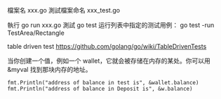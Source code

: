 檔案名 xxx.go
測試檔案命名 xxx_test.go

執行 go run xxx.go 
測試 go test
运行列表中指定的测试用例： go test -run TestArea/Rectangle


table driven test
https://github.com/golang/go/wiki/TableDrivenTests

当你创建一个值，例如一个 wallet，它就会被存储在内存的某处。你可以用 &myval 找到那块内存的地址。

    fmt.Println("address of balance in test is", &wallet.balance)    
    fmt.Println("address of balance in Deposit is", &w.balance)


